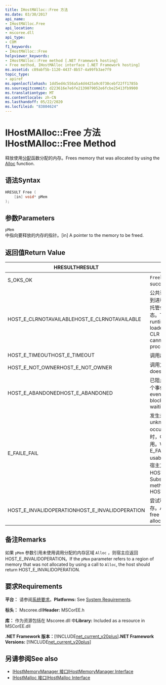 ```yaml
---
title: IHostMAlloc::Free 方法
ms.date: 03/30/2017
api_name:
- IHostMAlloc.Free
api_location:
- mscoree.dll
api_type:
- COM
f1_keywords:
- IHostMAlloc::Free
helpviewer_keywords:
- IHostMAlloc::Free method [.NET Framework hosting]
- Free method, IHostMAlloc interface [.NET Framework hosting]
ms.assetid: c89abf5b-1120-4437-8b57-4a99fb3ae7f9
topic_type:
- apiref
ms.openlocfilehash: 1dd5ed4c556a5a4d4425a9c0730cebf22ff1785b
ms.sourcegitcommit: d223616e7e6fe2139079052e6fcbe25413fb9900
ms.translationtype: MT
ms.contentlocale: zh-CN
ms.lasthandoff: 05/22/2020
ms.locfileid: "83804624"
---
```

# <a name="ihostmallocfree-method"></a><span data-ttu-id="219ab-102">IHostMAlloc::Free 方法</span><span class="sxs-lookup"><span data-stu-id="219ab-102">IHostMAlloc::Free Method</span></span>
<span data-ttu-id="219ab-103">释放使用[分配](ihostmalloc-alloc-method.md)函数分配的内存。</span><span class="sxs-lookup"><span data-stu-id="219ab-103">Frees memory that was allocated by using the [Alloc](ihostmalloc-alloc-method.md) function.</span></span>  
  
## <a name="syntax"></a><span data-ttu-id="219ab-104">语法</span><span class="sxs-lookup"><span data-stu-id="219ab-104">Syntax</span></span>  
  
```cpp  
HRESULT Free (  
    [in] void* pMem  
);  
```  
  
## <a name="parameters"></a><span data-ttu-id="219ab-105">参数</span><span class="sxs-lookup"><span data-stu-id="219ab-105">Parameters</span></span>  
 `pMem`  
 <span data-ttu-id="219ab-106">中指向要释放的内存的指针。</span><span class="sxs-lookup"><span data-stu-id="219ab-106">[in] A pointer to the memory to be freed.</span></span>  
  
## <a name="return-value"></a><span data-ttu-id="219ab-107">返回值</span><span class="sxs-lookup"><span data-stu-id="219ab-107">Return Value</span></span>  
  
|<span data-ttu-id="219ab-108">HRESULT</span><span class="sxs-lookup"><span data-stu-id="219ab-108">HRESULT</span></span>|<span data-ttu-id="219ab-109">说明</span><span class="sxs-lookup"><span data-stu-id="219ab-109">Description</span></span>|  
|-------------|-----------------|  
|<span data-ttu-id="219ab-110">S_OK</span><span class="sxs-lookup"><span data-stu-id="219ab-110">S_OK</span></span>|<span data-ttu-id="219ab-111">`Free`已成功返回。</span><span class="sxs-lookup"><span data-stu-id="219ab-111">`Free` returned successfully.</span></span>|  
|<span data-ttu-id="219ab-112">HOST_E_CLRNOTAVAILABLE</span><span class="sxs-lookup"><span data-stu-id="219ab-112">HOST_E_CLRNOTAVAILABLE</span></span>|<span data-ttu-id="219ab-113">公共语言运行时（CLR）未加载到进程中，或 CLR 处于无法运行托管代码或成功处理调用的状态。</span><span class="sxs-lookup"><span data-stu-id="219ab-113">The common language runtime (CLR) has not been loaded into a process, or the CLR is in a state in which it cannot run managed code or process the call successfully.</span></span>|  
|<span data-ttu-id="219ab-114">HOST_E_TIMEOUT</span><span class="sxs-lookup"><span data-stu-id="219ab-114">HOST_E_TIMEOUT</span></span>|<span data-ttu-id="219ab-115">调用超时。</span><span class="sxs-lookup"><span data-stu-id="219ab-115">The call timed out.</span></span>|  
|<span data-ttu-id="219ab-116">HOST_E_NOT_OWNER</span><span class="sxs-lookup"><span data-stu-id="219ab-116">HOST_E_NOT_OWNER</span></span>|<span data-ttu-id="219ab-117">调用方不拥有该锁。</span><span class="sxs-lookup"><span data-stu-id="219ab-117">The caller does not own the lock.</span></span>|  
|<span data-ttu-id="219ab-118">HOST_E_ABANDONED</span><span class="sxs-lookup"><span data-stu-id="219ab-118">HOST_E_ABANDONED</span></span>|<span data-ttu-id="219ab-119">已阻止的线程或纤程正在等待某个事件时，该事件被取消。</span><span class="sxs-lookup"><span data-stu-id="219ab-119">An event was canceled while a blocked thread or fiber was waiting on it.</span></span>|  
|<span data-ttu-id="219ab-120">E_FAIL</span><span class="sxs-lookup"><span data-stu-id="219ab-120">E_FAIL</span></span>|<span data-ttu-id="219ab-121">发生未知的灾难性故障。</span><span class="sxs-lookup"><span data-stu-id="219ab-121">An unknown catastrophic failure occurred.</span></span> <span data-ttu-id="219ab-122">当方法返回 E_FAIL 时，CLR 在该进程内将不再可用。</span><span class="sxs-lookup"><span data-stu-id="219ab-122">When a method returns E_FAIL, the CLR is no longer usable within the process.</span></span> <span data-ttu-id="219ab-123">对宿主方法的后续调用会返回 HOST_E_CLRNOTAVAILABLE。</span><span class="sxs-lookup"><span data-stu-id="219ab-123">Subsequent calls to hosting methods return HOST_E_CLRNOTAVAILABLE.</span></span>|  
|<span data-ttu-id="219ab-124">HOST_E_INVALIDOPERATION</span><span class="sxs-lookup"><span data-stu-id="219ab-124">HOST_E_INVALIDOPERATION</span></span>|<span data-ttu-id="219ab-125">尝试释放未通过主机分配的内存。</span><span class="sxs-lookup"><span data-stu-id="219ab-125">An attempt was made to free memory that was not allocated through the host.</span></span>|  
  
## <a name="remarks"></a><span data-ttu-id="219ab-126">备注</span><span class="sxs-lookup"><span data-stu-id="219ab-126">Remarks</span></span>  
 <span data-ttu-id="219ab-127">如果 `pMem` 参数引用未使用调用分配的内存区域 `Alloc` ，则宿主应返回 HOST_E_INVALIDOPERATION。</span><span class="sxs-lookup"><span data-stu-id="219ab-127">If the `pMem` parameter refers to a region of memory that was not allocated by using a call to `Alloc`, the host should return HOST_E_INVALIDOPERATION.</span></span>  
  
## <a name="requirements"></a><span data-ttu-id="219ab-128">要求</span><span class="sxs-lookup"><span data-stu-id="219ab-128">Requirements</span></span>  
 <span data-ttu-id="219ab-129">**平台：** 请参阅[系统要求](../../get-started/system-requirements.md)。</span><span class="sxs-lookup"><span data-stu-id="219ab-129">**Platforms:** See [System Requirements](../../get-started/system-requirements.md).</span></span>  
  
 <span data-ttu-id="219ab-130">**标头：** Mscoree.dll</span><span class="sxs-lookup"><span data-stu-id="219ab-130">**Header:** MSCorEE.h</span></span>  
  
 <span data-ttu-id="219ab-131">**库：** 作为资源包括在 Mscoree.dll 中</span><span class="sxs-lookup"><span data-stu-id="219ab-131">**Library:** Included as a resource in MSCorEE.dll</span></span>  
  
 <span data-ttu-id="219ab-132">**.NET Framework 版本：**[!INCLUDE[net_current_v20plus](../../../../includes/net-current-v20plus-md.md)]</span><span class="sxs-lookup"><span data-stu-id="219ab-132">**.NET Framework Versions:** [!INCLUDE[net_current_v20plus](../../../../includes/net-current-v20plus-md.md)]</span></span>  
  
## <a name="see-also"></a><span data-ttu-id="219ab-133">另请参阅</span><span class="sxs-lookup"><span data-stu-id="219ab-133">See also</span></span>

- [<span data-ttu-id="219ab-134">IHostMemoryManager 接口</span><span class="sxs-lookup"><span data-stu-id="219ab-134">IHostMemoryManager Interface</span></span>](ihostmemorymanager-interface.md)
- [<span data-ttu-id="219ab-135">IHostMalloc 接口</span><span class="sxs-lookup"><span data-stu-id="219ab-135">IHostMalloc Interface</span></span>](ihostmalloc-interface.md)
